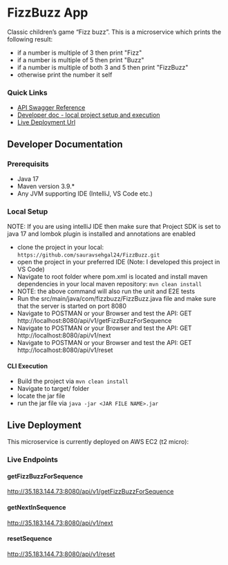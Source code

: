 
# FizzBuzz App

Classic children’s game “Fizz buzz”. This is a microservice which prints the following result:

- if a number is multiple of 3 then print "Fizz"
- if a number is multiple of 5 then print "Buzz"
- if a number is multiple of both 3 and 5 then print "FizzBuzz"
- otherwise print the number it self

### Quick Links

- [API Swagger Reference](http://35.183.144.73:8080/swagger-ui/index.html#/)
- [Developer doc - local project setup and execution](#Developer-Documentation)
- [Live Deployment Url](#Live-Deployment)


## Developer Documentation

### Prerequisits
- Java 17
- Maven version 3.9.*
- Any JVM supporting IDE (IntelliJ, VS Code etc.)

### Local Setup

NOTE: If you are using intelliJ IDE then make sure that Project SDK is set to java 17 and lombok plugin is installed and annotations are enabled

- clone the project in your local: ```https://github.com/sauravsehgal24/FizzBuzz.git```
- open the project in your preferred IDE (Note: I developed this project in VS Code)
- Navigate to root folder where pom.xml is located and install maven dependencies in your local maven repository: ```mvn clean install```
- NOTE: the above command will also run the unit and E2E tests
- Run the src/main/java/com/fizzbuzz/FizzBuzz.java file and make sure that the server is started on port 8080
- Navigate to POSTMAN or your Browser and test the API: GET http://localhost:8080/api/v1/getFizzBuzzForSequence
- Navigate to POSTMAN or your Browser and test the API: GET http://localhost:8080/api/v1/next
- Navigate to POSTMAN or your Browser and test the API: GET http://localhost:8080/api/v1/reset

#### CLI Execution

- Build the project via ```mvn clean install``` 
- Navigate to target/ folder
- locate the jar file
- run the jar file via ```java -jar <JAR FILE NAME>.jar```


## Live Deployment

This microservice is currently deployed on AWS EC2 (t2 micro):

### Live Endpoints

#### getFizzBuzzForSequence

http://35.183.144.73:8080/api/v1/getFizzBuzzForSequence

#### getNextInSequence

http://35.183.144.73:8080/api/v1/next

#### resetSequence

http://35.183.144.73:8080/api/v1/reset